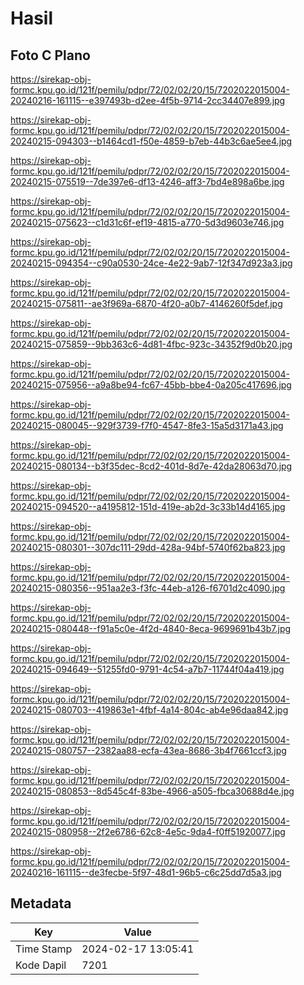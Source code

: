 # Hasil

## Foto C Plano

https://sirekap-obj-formc.kpu.go.id/121f/pemilu/pdpr/72/02/02/20/15/7202022015004-20240216-161115--e397493b-d2ee-4f5b-9714-2cc34407e899.jpg

https://sirekap-obj-formc.kpu.go.id/121f/pemilu/pdpr/72/02/02/20/15/7202022015004-20240215-094303--b1464cd1-f50e-4859-b7eb-44b3c6ae5ee4.jpg

https://sirekap-obj-formc.kpu.go.id/121f/pemilu/pdpr/72/02/02/20/15/7202022015004-20240215-075519--7de397e6-df13-4246-aff3-7bd4e898a6be.jpg

https://sirekap-obj-formc.kpu.go.id/121f/pemilu/pdpr/72/02/02/20/15/7202022015004-20240215-075623--c1d31c6f-ef19-4815-a770-5d3d9603e746.jpg

https://sirekap-obj-formc.kpu.go.id/121f/pemilu/pdpr/72/02/02/20/15/7202022015004-20240215-094354--c90a0530-24ce-4e22-9ab7-12f347d923a3.jpg

https://sirekap-obj-formc.kpu.go.id/121f/pemilu/pdpr/72/02/02/20/15/7202022015004-20240215-075811--ae3f969a-6870-4f20-a0b7-4146260f5def.jpg

https://sirekap-obj-formc.kpu.go.id/121f/pemilu/pdpr/72/02/02/20/15/7202022015004-20240215-075859--9bb363c6-4d81-4fbc-923c-34352f9d0b20.jpg

https://sirekap-obj-formc.kpu.go.id/121f/pemilu/pdpr/72/02/02/20/15/7202022015004-20240215-075956--a9a8be94-fc67-45bb-bbe4-0a205c417696.jpg

https://sirekap-obj-formc.kpu.go.id/121f/pemilu/pdpr/72/02/02/20/15/7202022015004-20240215-080045--929f3739-f7f0-4547-8fe3-15a5d3171a43.jpg

https://sirekap-obj-formc.kpu.go.id/121f/pemilu/pdpr/72/02/02/20/15/7202022015004-20240215-080134--b3f35dec-8cd2-401d-8d7e-42da28063d70.jpg

https://sirekap-obj-formc.kpu.go.id/121f/pemilu/pdpr/72/02/02/20/15/7202022015004-20240215-094520--a4195812-151d-419e-ab2d-3c33b14d4165.jpg

https://sirekap-obj-formc.kpu.go.id/121f/pemilu/pdpr/72/02/02/20/15/7202022015004-20240215-080301--307dc111-29dd-428a-94bf-5740f62ba823.jpg

https://sirekap-obj-formc.kpu.go.id/121f/pemilu/pdpr/72/02/02/20/15/7202022015004-20240215-080356--951aa2e3-f3fc-44eb-a126-f6701d2c4090.jpg

https://sirekap-obj-formc.kpu.go.id/121f/pemilu/pdpr/72/02/02/20/15/7202022015004-20240215-080448--f91a5c0e-4f2d-4840-8eca-9699691b43b7.jpg

https://sirekap-obj-formc.kpu.go.id/121f/pemilu/pdpr/72/02/02/20/15/7202022015004-20240215-094649--51255fd0-9791-4c54-a7b7-11744f04a419.jpg

https://sirekap-obj-formc.kpu.go.id/121f/pemilu/pdpr/72/02/02/20/15/7202022015004-20240215-080703--419863e1-4fbf-4a14-804c-ab4e96daa842.jpg

https://sirekap-obj-formc.kpu.go.id/121f/pemilu/pdpr/72/02/02/20/15/7202022015004-20240215-080757--2382aa88-ecfa-43ea-8686-3b4f7661ccf3.jpg

https://sirekap-obj-formc.kpu.go.id/121f/pemilu/pdpr/72/02/02/20/15/7202022015004-20240215-080853--8d545c4f-83be-4966-a505-fbca30688d4e.jpg

https://sirekap-obj-formc.kpu.go.id/121f/pemilu/pdpr/72/02/02/20/15/7202022015004-20240215-080958--2f2e6786-62c8-4e5c-9da4-f0ff51920077.jpg

https://sirekap-obj-formc.kpu.go.id/121f/pemilu/pdpr/72/02/02/20/15/7202022015004-20240216-161115--de3fecbe-5f97-48d1-96b5-c6c25dd7d5a3.jpg


## Metadata

| Key        | Value               |
| ---------- | ------------------- |
| Time Stamp | 2024-02-17 13:05:41 |
| Kode Dapil | 7201                |



